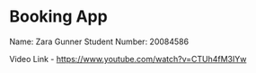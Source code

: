 # Booking App
Name: Zara Gunner
Student Number: 20084586

Video Link - https://www.youtube.com/watch?v=CTUh4fM3IYw


